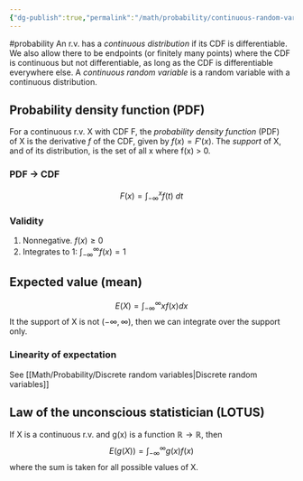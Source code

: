 ```yaml
---
{"dg-publish":true,"permalink":"/math/probability/continuous-random-variables/","created":"","updated":""}
---
```


#probability 
An r.v. has a _continuous distribution_ if its CDF is differentiable. We also allow there to be endpoints (or finitely many points) where the CDF is continuous but not differentiable, as long as the CDF is differentiable everywhere else. A _continuous random variable_ is a random variable with a continuous distribution.

## Probability density function (PDF)
For a continuous r.v. X with CDF F, the _probability density function_ (PDF) of X is the derivative $f$ of the CDF, given by $f(x) = F'(x)$. The _support_ of X, and of its distribution, is the set of all x where f(x) > 0.

### PDF -> CDF
$$F(x) = \int_{-\infty}^{x} f(t) \:dt$$
### Validity
1. Nonnegative. $f(x) \geq 0$
2. Integrates to 1: $\int_{-\infty}^{\infty} f(x) = 1$

## Expected value (mean)
$$E(X) = \int_{-\infty}^{\infty}xf(x)dx$$
It the support of X is not $(-\infty, \infty)$, then we can integrate over the support only.

### Linearity of expectation
See [[Math/Probability/Discrete random variables\|Discrete random variables]]

## Law of the unconscious statistician (LOTUS)
If X is a continuous r.v. and g(x) is a function $\mathbb{R} \to \mathbb{R}$, then
$$E(g(X)) = \int_{-\infty}^{\infty}g(x)f(x)$$
where the sum is taken for all possible values of X.